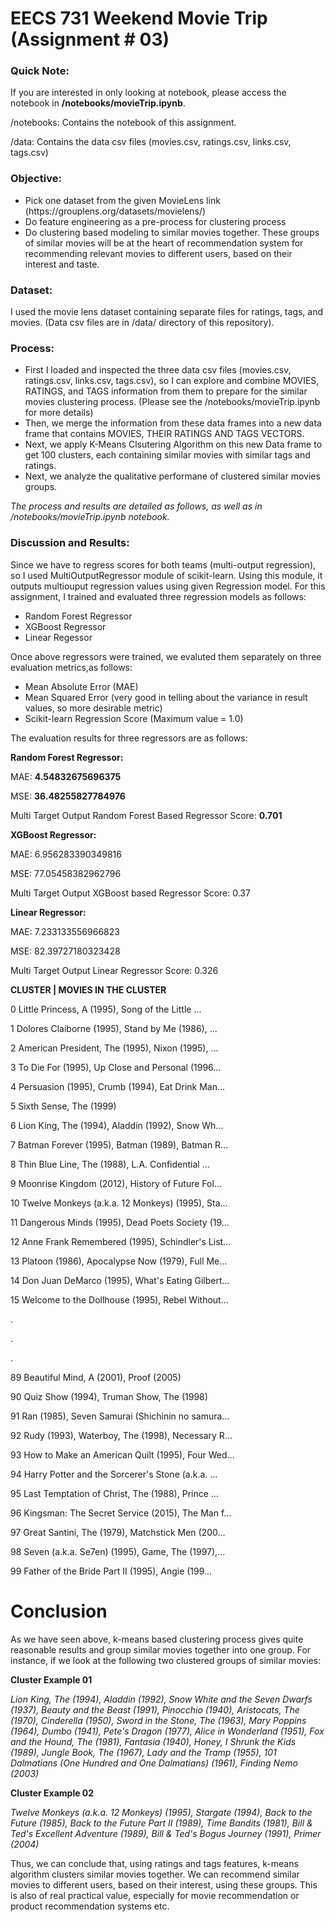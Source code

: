 # EECS 731 Weekend Movie Trip (Assignment # 03)


### Quick Note:
If you are interested in only looking at notebook, please access the notebook in **/notebooks/movieTrip.ipynb**.

/notebooks: Contains the notebook of this assignment.

/data: Contains the data csv files (movies.csv, ratings.csv, links.csv, tags.csv)

### Objective:

<ul>
<li>Pick one dataset from the given MovieLens link (https://grouplens.org/datasets/movielens/)</li>
<li>Do feature engineering as a pre-process for clustering process</li>
<li>Do clustering based modeling to similar movies together. These groups of similar movies will be at the heart of recommendation system for recommending relevant movies to different users, based on their interest and taste.</li>
</ul>

### Dataset:

I used the movie lens dataset containing separate files for ratings, tags, and movies. (Data csv files are in /data/ directory of this repository).

### Process:

<ul>
<li>First I loaded and inspected the three data csv files (movies.csv, ratings.csv, links.csv, tags.csv), so I can explore and combine MOVIES, RATINGS, and TAGS information from them to prepare for the similar movies clustering process. (Please see the /notebooks/movieTrip.ipynb for more details)</li>
<li>Then, we merge the information from these data frames into a new data frame that contains MOVIES, THEIR RATINGS AND TAGS VECTORS.</li>
<li>Next, we apply K-Means Clsutering Algorithm on this new Data frame to get 100 clusters, each containing similar movies with similar tags and ratings.</li>
<li>Next, we analyze the qualitative performane of clustered similar movies groups.</li>
 </ul>

*The process and results are detailed as follows, as well as in /notebooks/movieTrip.ipynb notebook.*

### Discussion and Results:
Since we have to regress scores for both teams (multi-output regression), so I used MultiOutputRegressor module of scikit-learn. Using this module, it outputs multiouput regression values using given Regression model. For this assignment, I trained and evaluated three regression models as follows:

<ul>
<li>Random Forest Regressor</li>
<li>XGBoost Regressor</li>
<li>Linear Regessor</li>
</ul>

Once above regressors were trained, we evaluted them separately on three evaluation metrics,as follows:

<ul>
<li>Mean Absolute Error (MAE)</li>
<li>Mean Squared Error (very good in telling about the variance in result values, so more desirable metric)</li>
<li>Scikit-learn Regression Score (Maximum value = 1.0) </li>
</ul>

The evaluation results for three regressors are as follows:

**Random Forest Regressor:**

MAE: **4.54832675696375**

MSE: **36.48255827784976**

Multi Target Output Random Forest Based Regressor Score: **0.701**

**XGBoost Regressor:**

MAE: 6.956283390349816

MSE: 77.05458382962796

Multi Target Output XGBoost based Regressor Score: 0.37

**Linear Regressor:**

MAE: 7.233133556966823

MSE: 82.39727180323428

Multi Target Output Linear Regressor Score: 0.326




**CLUSTER | MOVIES IN THE CLUSTER**

0	Little Princess, A (1995), Song of the Little ...

1	Dolores Claiborne (1995), Stand by Me (1986), ...

2	American President, The (1995), Nixon (1995), ...

3	To Die For (1995), Up Close and Personal (1996...

4	Persuasion (1995), Crumb (1994), Eat Drink Man...

5	Sixth Sense, The (1999)

6	Lion King, The (1994), Aladdin (1992), Snow Wh...

7	Batman Forever (1995), Batman (1989), Batman R...

8	Thin Blue Line, The (1988), L.A. Confidential ...

9	Moonrise Kingdom (2012), History of Future Fol...

10	Twelve Monkeys (a.k.a. 12 Monkeys) (1995), Sta...

11	Dangerous Minds (1995), Dead Poets Society (19...

12	Anne Frank Remembered (1995), Schindler's List...

13	Platoon (1986), Apocalypse Now (1979), Full Me...

14	Don Juan DeMarco (1995), What's Eating Gilbert...

15	Welcome to the Dollhouse (1995), Rebel Without...

.

.

.

89	Beautiful Mind, A (2001), Proof (2005)

90	Quiz Show (1994), Truman Show, The (1998)

91	Ran (1985), Seven Samurai (Shichinin no samura...

92	Rudy (1993), Waterboy, The (1998), Necessary R...

93	How to Make an American Quilt (1995), Four Wed...

94	Harry Potter and the Sorcerer's Stone (a.k.a. ...

95	Last Temptation of Christ, The (1988), Prince ...

96	Kingsman: The Secret Service (2015), The Man f...

97	Great Santini, The (1979), Matchstick Men (200...

98	Seven (a.k.a. Se7en) (1995), Game, The (1997),...

99	Father of the Bride Part II (1995), Angie (199...



# Conclusion

As we have seen above, k-means based clustering process gives quite reasonable results and group similar movies together into one group. For instance, if we look at the following two clustered groups of similar movies:

**Cluster Example 01**

*Lion King, The (1994), Aladdin (1992), Snow White and the Seven Dwarfs (1937), Beauty and the Beast (1991), Pinocchio (1940), Aristocats, The (1970), Cinderella (1950), Sword in the Stone, The (1963), Mary Poppins (1964), Dumbo (1941), Pete's Dragon (1977), Alice in Wonderland (1951), Fox and the Hound, The (1981), Fantasia (1940), Honey, I Shrunk the Kids (1989), Jungle Book, The (1967), Lady and the Tramp (1955), 101 Dalmatians (One Hundred and One Dalmatians) (1961), Finding Nemo (2003)*

**Cluster Example 02**

*Twelve Monkeys (a.k.a. 12 Monkeys) (1995), Stargate (1994), Back to the Future (1985), Back to the Future Part II (1989), Time Bandits (1981), Bill & Ted's Excellent Adventure (1989), Bill & Ted's Bogus Journey (1991), Primer (2004)* 

Thus, we can conclude that, using ratings and tags features, k-means algorithm clusters similar movies together. We can recommend similar movies to different users, based on their interest, using these groups. This is also of real practical value, especially for movie recommendation or product recommendation systems etc.







